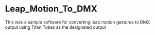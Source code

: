 # Leap_Motion_To_DMX
This was a sample software for converting leap motion gestures to DMX output using Titan Tubes as the designated output
